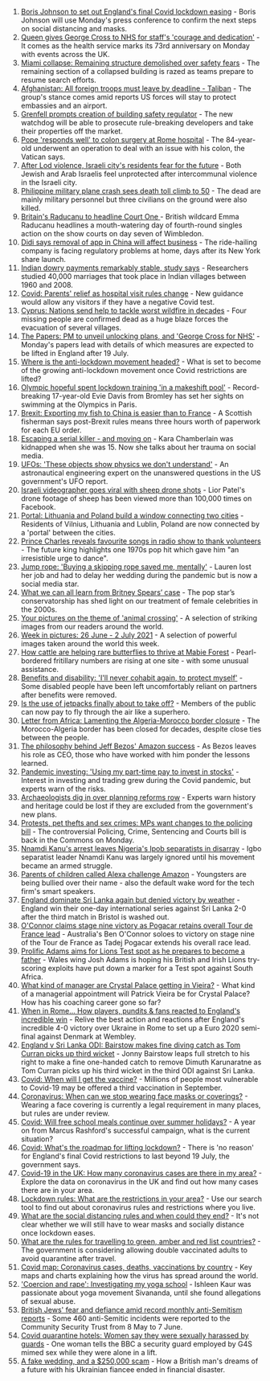 1. [Boris Johnson to set out England's final Covid lockdown easing](https://www.bbc.co.uk/news/uk-57715496) - Boris Johnson will use Monday's press conference to confirm the next steps on social distancing and masks.
2. [Queen gives George Cross to NHS for staff's 'courage and dedication'](https://www.bbc.co.uk/news/uk-57714088) - It comes as the health service marks its 73rd anniversary on Monday with events across the UK.
3. [Miami collapse: Remaining structure demolished over safety fears](https://www.bbc.co.uk/news/world-us-canada-57716934) - The remaining section of a collapsed building is razed as teams prepare to resume search efforts.
4. [Afghanistan: All foreign troops must leave by deadline - Taliban](https://www.bbc.co.uk/news/world-asia-57714808) - The group's stance comes amid reports US forces will stay to protect embassies and an airport.
5. [Grenfell prompts creation of building safety regulator](https://www.bbc.co.uk/news/business-57716130) - The new watchdog will be able to prosecute rule-breaking developers and take their properties off the market.
6. [Pope 'responds well' to colon surgery at Rome hospital](https://www.bbc.co.uk/news/world-europe-57714250) - The 84-year-old underwent an operation to deal with an issue with his colon, the Vatican says.
7. [After Lod violence, Israeli city's residents fear for the future](https://www.bbc.co.uk/news/world-middle-east-57698950) - Both Jewish and Arab Israelis feel unprotected after intercommunal violence in the Israeli city.
8. [Philippine military plane crash sees death toll climb to 50](https://www.bbc.co.uk/news/world-asia-57711597) - The dead are mainly military personnel but three civilians on the ground were also killed.
9. [Britain's Raducanu to headline Court One ](https://www.bbc.co.uk/sport/tennis/57712820) - British wildcard Emma Raducanu headlines a mouth-watering day of fourth-round singles action on the show courts on day seven of Wimbledon.
10. [Didi says removal of app in China will affect business](https://www.bbc.co.uk/news/business-57716131) - The ride-hailing company is facing regulatory problems at home, days after its New York share launch.
11. [Indian dowry payments remarkably stable, study says](https://www.bbc.co.uk/news/world-asia-india-57677253) - Researchers studied 40,000 marriages that took place in Indian villages between 1960 and 2008.
12. [Covid: Parents' relief as hospital visit rules change](https://www.bbc.co.uk/news/uk-wales-57696170) - New guidance would allow any visitors if they have a negative Covid test.
13. [Cyprus: Nations send help to tackle worst wildfire in decades](https://www.bbc.co.uk/news/world-europe-57710048) - Four missing people are confirmed dead as a huge blaze forces the evacuation of several villages.
14. [The Papers: PM to unveil unlocking plans, and 'George Cross for NHS'](https://www.bbc.co.uk/news/blogs-the-papers-57716634) - Monday's papers lead with details of which measures are expected to be lifted in England after 19 July.
15. [Where is the anti-lockdown movement headed?](https://www.bbc.co.uk/news/uk-57702177) - What is set to become of the growing anti-lockdown movement once Covid restrictions are lifted?
16. [Olympic hopeful spent lockdown training 'in a makeshift pool'](https://www.bbc.co.uk/news/uk-england-london-57672878) - Record-breaking 17-year-old Evie Davis from Bromley has set her sights on swimming at the Olympics in Paris.
17. [Brexit: Exporting my fish to China is easier than to France](https://www.bbc.co.uk/news/uk-57696461) - A Scottish fisherman says post-Brexit rules means three hours worth of paperwork for each EU order.
18. [Escaping a serial killer - and moving on](https://www.bbc.co.uk/news/newsbeat-57657820) - Kara Chamberlain was kidnapped when she was 15. Now she talks about her trauma on social media.
19. [UFOs: 'These objects show physics we don't understand'](https://www.bbc.co.uk/news/world-us-canada-57698819) - An astronautical engineering expert on the unanswered questions in the US government's UFO report.
20. [Israeli videographer goes viral with sheep drone shots](https://www.bbc.co.uk/news/world-middle-east-57690125) - Lior Patel's drone footage of sheep has been viewed more than 100,000 times on Facebook.
21. [Portal: Lithuania and Poland build a window connecting two cities](https://www.bbc.co.uk/news/world-europe-57694055) - Residents of Vilnius, Lithuania and Lublin, Poland are now connected by a 'portal' between the cities.
22. [Prince Charles reveals favourite songs in radio show to thank volunteers](https://www.bbc.co.uk/news/uk-57709443) - The future king highlights one 1970s pop hit which gave him "an irresistible urge to dance".
23. [Jump rope: 'Buying a skipping rope saved me, mentally'](https://www.bbc.co.uk/news/uk-england-beds-bucks-herts-57616953) - Lauren lost her job and had to delay her wedding during the pandemic but is now a social media star.
24. [What we can all learn from Britney Spears’ case](https://www.bbc.co.uk/news/world-us-canada-57698820) - The pop star’s conservatorship has shed light on our treatment of female celebrities in the 2000s.
25. [Your pictures on the theme of 'animal crossing'](https://www.bbc.co.uk/news/in-pictures-57695724) - A selection of striking images from our readers around the world.
26. [Week in pictures: 26 June - 2 July 2021](https://www.bbc.co.uk/news/in-pictures-57680063) - A selection of powerful images taken around the world this week.
27. [How cattle are helping rare butterflies to thrive at Mabie Forest](https://www.bbc.co.uk/news/uk-scotland-south-scotland-57636202) - Pearl-bordered fritillary numbers are rising at one site - with some unusual assistance.
28. [Benefits and disability: 'I'll never cohabit again, to protect myself'](https://www.bbc.co.uk/news/disability-57482418) - Some disabled people have been left uncomfortably reliant on partners after benefits were removed.
29. [Is the use of jetpacks finally about to take off?](https://www.bbc.co.uk/news/business-57652297) - Members of the public can now pay to fly through the air like a superhero.
30. [Letter from Africa: Lamenting the Algeria-Morocco border closure](https://www.bbc.co.uk/news/world-africa-57467644) - The Morocco-Algeria border has been closed for decades, despite close ties between the people.
31. [The philosophy behind Jeff Bezos' Amazon success](https://www.bbc.co.uk/news/technology-57704479) - As Bezos leaves his role as CEO, those who have worked with him ponder the lessons learned.
32. [Pandemic investing: 'Using my part-time pay to invest in stocks'](https://www.bbc.co.uk/news/uk-wales-57499560) - Interest in investing and trading grew during the Covid pandemic, but experts warn of the risks.
33. [Archaeologists dig in over planning reforms row](https://www.bbc.co.uk/news/uk-57334928) - Experts warn history and heritage could be lost if they are excluded from the government's new plans.
34. [Protests, pet thefts and sex crimes: MPs want changes to the policing bill](https://www.bbc.co.uk/news/uk-politics-57680917) - The controversial Policing, Crime, Sentencing and Courts bill is back in the Commons on Monday.
35. [Nnamdi Kanu's arrest leaves Nigeria's Ipob separatists in disarray](https://www.bbc.co.uk/news/world-africa-57693863) - Igbo separatist leader Nnamdi Kanu was largely ignored until his movement became an armed struggle.
36. [Parents of children called Alexa challenge Amazon](https://www.bbc.co.uk/news/technology-57680173) - Youngsters are being bullied over their name - also the default wake word for the tech firm's smart speakers.
37. [England dominate Sri Lanka again but denied victory by weather](https://www.bbc.co.uk/sport/cricket/57714068) - England win their one-day international series against Sri Lanka 2-0 after the third match in Bristol is washed out.
38. [O'Connor claims stage nine victory as Pogacar retains overall Tour de France lead](https://www.bbc.co.uk/sport/cycling/57715019) - Australia's Ben O'Connor soloes to victory on stage nine of the Tour de France as Tadej Pogacar extends his overall race lead.
39. [Prolific Adams aims for Lions Test spot as he prepares to become a father](https://www.bbc.co.uk/sport/rugby-union/57713504) - Wales wing Josh Adams is hoping his British and Irish Lions try-scoring exploits have put down a marker for a Test spot against South Africa.
40. [What kind of manager are Crystal Palace getting in Vieira?](https://www.bbc.co.uk/sport/football/57680269) - What kind of a managerial appointment will Patrick Vieira be for Crystal Palace? How has his coaching career gone so far?
41. [When in Rome... How players, pundits & fans reacted to England's incredible win](https://www.bbc.co.uk/sport/av/football/57710626) - Relive the best action and reactions after England's incredible 4-0 victory over Ukraine in Rome to set up a Euro 2020 semi-final against Denmark at Wembley.
42. [England v Sri Lanka ODI: Bairstow makes fine diving catch as Tom Curran picks up third wicket](https://www.bbc.co.uk/sport/av/cricket/57714379) - Jonny Bairstow leaps full stretch to his right to make a fine one-handed catch to remove Dimuth Karunaratne as Tom Curran picks up his third wicket in the third ODI against Sri Lanka.
43. [Covid: When will I get the vaccine?](https://www.bbc.co.uk/news/health-55045639) - Millions of people most vulnerable to Covid-19 may be offered a third vaccination in September.
44. [Coronavirus: When can we stop wearing face masks or coverings?](https://www.bbc.co.uk/news/health-51205344) - Wearing a face covering is currently a legal requirement in many places, but rules are under review.
45. [Covid: Will free school meals continue over summer holidays?](https://www.bbc.co.uk/news/explainers-53053337) - A year on from Marcus Rashford's successful campaign, what is the current situation?
46. [Covid: What's the roadmap for lifting lockdown?](https://www.bbc.co.uk/news/explainers-52530518) - There is 'no reason' for England's final Covid restrictions to last beyond 19 July, the government says.
47. [Covid-19 in the UK: How many coronavirus cases are there in my area?](https://www.bbc.co.uk/news/uk-51768274) - Explore the data on coronavirus in the UK and find out how many cases there are in your area.
48. [Lockdown rules: What are the restrictions in your area?](https://www.bbc.co.uk/news/uk-54373904) - Use our search tool to find out about coronavirus rules and restrictions where you live.
49. [What are the social distancing rules and when could they end?](https://www.bbc.co.uk/news/uk-51506729) - It's not clear whether we will still have to wear masks and socially distance once lockdown eases.
50. [What are the rules for travelling to green, amber and red list countries?](https://www.bbc.co.uk/news/explainers-52544307) - The government is considering allowing double vaccinated adults to avoid quarantine after travel.
51. [Covid map: Coronavirus cases, deaths, vaccinations by country](https://www.bbc.co.uk/news/world-51235105) - Key maps and charts explaining how the virus has spread around the world.
52. ['Coercion and rape': Investigating my yoga school](https://www.bbc.co.uk/news/world-asia-india-57400014) - Ishleen Kaur was passionate about yoga movement Sivananda, until she found allegations of sexual abuse.
53. [British Jews' fear and defiance amid record monthly anti-Semitism reports](https://www.bbc.co.uk/news/uk-57339266) - Some 460 anti-Semitic incidents were reported to the Community Security Trust from 8 May to 7 June.
54. [Covid quarantine hotels: Women say they were sexually harassed by guards](https://www.bbc.co.uk/news/stories-57609164) - One woman tells the BBC a security guard employed by G4S mimed sex while they were alone in a lift.
55. [A fake wedding, and a $250,000 scam](https://www.bbc.co.uk/news/world-europe-57358241) - How a British man's dreams of a future with his Ukrainian fiancee ended in financial disaster.
